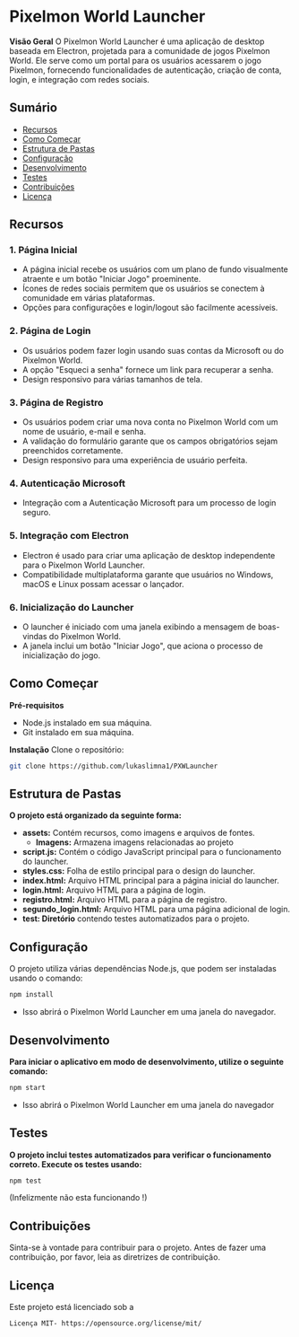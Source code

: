 # Pixelmon World Launcher

**Visão Geral**
O Pixelmon World Launcher é uma aplicação de desktop baseada em Electron, projetada para a comunidade de jogos Pixelmon World. Ele serve como um portal para os usuários acessarem o jogo Pixelmon, fornecendo funcionalidades de autenticação, criação de conta, login, e integração com redes sociais.

## Sumário
- [Recursos](#recursos)
- [Como Começar](#como-comecar)
- [Estrutura de Pastas](#estrutura-de-pastas)
- [Configuração](#configuração)
- [Desenvolvimento](#desenvolvimento)
- [Testes](#testes)
- [Contribuições](#contribuições)
- [Licença](#licença)

## Recursos

### 1. Página Inicial
- A página inicial recebe os usuários com um plano de fundo visualmente atraente e um botão "Iniciar Jogo" proeminente.
- Ícones de redes sociais permitem que os usuários se conectem à comunidade em várias plataformas.
- Opções para configurações e login/logout são facilmente acessíveis.

### 2. Página de Login
- Os usuários podem fazer login usando suas contas da Microsoft ou do Pixelmon World.
- A opção "Esqueci a senha" fornece um link para recuperar a senha.
- Design responsivo para várias tamanhos de tela.

### 3. Página de Registro
- Os usuários podem criar uma nova conta no Pixelmon World com um nome de usuário, e-mail e senha.
- A validação do formulário garante que os campos obrigatórios sejam preenchidos corretamente.
- Design responsivo para uma experiência de usuário perfeita.

### 4. Autenticação Microsoft
- Integração com a Autenticação Microsoft para um processo de login seguro.

### 5. Integração com Electron
- Electron é usado para criar uma aplicação de desktop independente para o Pixelmon World Launcher.
- Compatibilidade multiplataforma garante que usuários no Windows, macOS e Linux possam acessar o lançador.

### 6. Inicialização do Launcher
- O launcher é iniciado com uma janela exibindo a mensagem de boas-vindas do Pixelmon World.
- A janela inclui um botão "Iniciar Jogo", que aciona o processo de inicialização do jogo.

## Como Começar
**Pré-requisitos**
- Node.js instalado em sua máquina.
- Git instalado em sua máquina.

**Instalação**
Clone o repositório:
```bash
git clone https://github.com/lukaslimna1/PXWLauncher 
```
## Estrutura de Pastas

**O projeto está organizado da seguinte forma:**

- **assets:** Contém recursos, como imagens e arquivos de fontes.
    - **Imagens:** Armazena imagens relacionadas ao projeto
- **script.js:** Contém o código JavaScript principal para o funcionamento do launcher.
- **styles.css:** Folha de estilo principal para o design do launcher.
- **index.html:** Arquivo HTML principal para a página inicial do launcher.
- **login.html:** Arquivo HTML para a página de login.
- **registro.html:** Arquivo HTML para a página de registro.
- **segundo_login.html:** Arquivo HTML para uma página adicional de login.
- **test: Diretório** contendo testes automatizados para o projeto.

## Configuração

O projeto utiliza várias dependências Node.js, que podem ser instaladas usando o comando:

```bash
npm install
```
- Isso abrirá o Pixelmon World Launcher em uma janela do navegador.

## Desenvolvimento

**Para iniciar o aplicativo em modo de desenvolvimento, utilize o seguinte comando:**

```bash
npm start
```
- Isso abrirá o Pixelmon World Launcher em uma janela do navegador

## Testes

**O projeto inclui testes automatizados para verificar o funcionamento correto. Execute os testes usando:**

```bash
npm test
```
(Infelizmente não esta funcionando !)

## Contribuições

Sinta-se à vontade para contribuir para o projeto. Antes de fazer uma contribuição, por favor, leia as diretrizes de contribuição.

## Licença

Este projeto está licenciado sob a 
```bash 
Licença MIT- https://opensource.org/license/mit/
```